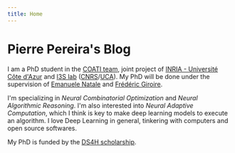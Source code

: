 ```yaml
---
title: Home
---
```

# Pierre Pereira's Blog

I am a PhD student in the [COATI team][coati], joint project of [INRIA - Université Côte
d'Azur][inria] and [I3S lab][i3s] ([CNRS][cnrs]/[UCA][uca]). My PhD will be done under the
supervision of [Emanuele Natale][ema-natale] and [Frédéric Giroire][fred-giroire].

I'm specializing in *Neural Combinatorial Optimization* and *Neural Algorithmic Reasoning*. I'm also
interested into *Neural Adaptive Computation*, which I think is key to make deep learning models to
execute an algorithm. I love Deep Learning in general, tinkering with computers and open source
softwares.

My PhD is funded by the [DS4H scholarship][ds4h].

<!-- <span class="github-icon socials"></span> -->
<!-- <span class="email-icon socials"></span> -->

[cnrs]:         http://www.cnrs.fr/
[coati]:        https://team.inria.fr/coati/team-members/
[ds4h]:         https://ds4h.univ-cotedazur.fr/
[ema-natale]:   https://natema.github.io/ema-webpage/
[fred-giroire]: https://www-sop.inria.fr/members/Frederic.Giroire/
[i3s]:          http://www.i3s.unice.fr/
[inria]:        https://www.inria.fr/en/inria-centre-universite-cote-azur
[uca]:          https://univ-cotedazur.fr/
[unice]:        http://www.unice.fr/
